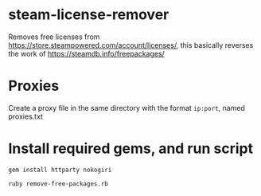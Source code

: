 # steam-license-remover
Removes free licenses from https://store.steampowered.com/account/licenses/, this basically reverses the work of https://steamdb.info/freepackages/

# Proxies
Create a proxy file in the same directory with the format ```ip:port```, named proxies.txt

# Install required gems, and run script
 ```gem install httparty nokogiri```
 
 ```ruby remove-free-packages.rb```
